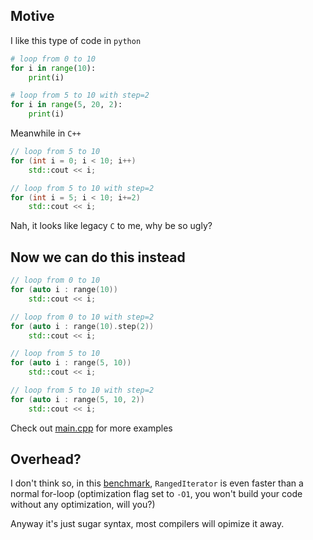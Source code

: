 ## Motive
I like this type of code in `python`
```python
# loop from 0 to 10
for i in range(10):
    print(i)

# loop from 5 to 10 with step=2
for i in range(5, 20, 2):
    print(i)
```

Meanwhile in `C++`
```cpp
// loop from 5 to 10
for (int i = 0; i < 10; i++)
    std::cout << i;

// loop from 5 to 10 with step=2
for (int i = 5; i < 10; i+=2)
    std::cout << i;
 ```
 
Nah, it looks like legacy `C` to me, why be so ugly?
## Now we can do this instead

```cpp
// loop from 0 to 10
for (auto i : range(10))
    std::cout << i;

// loop from 0 to 10 with step=2
for (auto i : range(10).step(2))
    std::cout << i;

// loop from 5 to 10
for (auto i : range(5, 10))
    std::cout << i;

// loop from 5 to 10 with step=2
for (auto i : range(5, 10, 2))
    std::cout << i;
 ```

 Check out [main.cpp](./main.cpp) for more examples

 ## Overhead?

 I don't think so, in this [benchmark](https://quick-bench.com/q/sH-grx17ViJT8NZ0bi7ovOx-UXw), `RangedIterator` is even faster than a normal for-loop (optimization flag set to `-O1`, you won't build your code without any optimization, will you?)
 
 Anyway it's just sugar syntax, most compilers will opimize it away.

